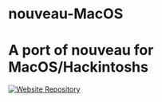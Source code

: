 # nouveau-MacOS
# A port of nouveau for MacOS/Hackintoshs
[![Website Repository](https://img.shields.io/badge/Visit%20Repository-https%3A%2F%2Fgithub.com%2FHttpAnimation%2Fnouveau-MacOS%2Ftree%2Fgh--pages-blue.svg)](https://github.com/HttpAnimation/nouveau-MacOS/tree/gh-pages)
